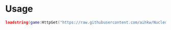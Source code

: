 # Usage
```lua
loadstring(game:HttpGet("https://raw.githubusercontent.com/aihkw/Nucleus-Hub/main/main.lua"))()
```

